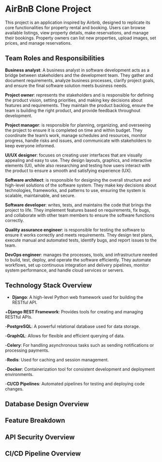 # AirBnB Clone Project
This project is an application inspired by Airbnb, designed to replicate its core functionalities for property rental and booking. Users can browse available listings, view property details, make reservations, and manage their bookings. Property owners can list new properties, upload images, set prices, and manage reservations.
## Team Roles and Responsibilities
**Business analyst**: A business analyst in software development acts as a bridge between stakeholders and the development team. They gather and document requirements, analyze business processes, clarify project goals, and ensure the final software solution meets business needs.

**Project owner**: represents the stakeholders and is responsible for defining the product vision, setting priorities, and making key decisions about features and requirements. They maintain the product backlog, ensure the team is building the right product, and provide feedback throughout development.

**Project manager**: is responsible for planning, organizing, and overseeing the project to ensure it is completed on time and within budget. They coordinate the team’s work, manage schedules and resources, monitor progress, handle risks and issues, and communicate with stakeholders to keep everyone informed.

**UI/UX designer**: focuses on creating user interfaces that are visually appealing and easy to use. They design layouts, graphics, and interactive elements (UI), while also researching and testing how users interact with the product to ensure a smooth and satisfying experience (UX).

**Software architect**: is responsible for designing the overall structure and high-level solutions of the software system. They make key decisions about technologies, frameworks, and patterns to use, ensuring the system is scalable, maintainable, and secure.

**Software developer**: writes, tests, and maintains the code that brings the project to life. They implement features based on requirements, fix bugs, and collaborate with other team members to ensure the software functions correctly.

**Quality assurance engineer**: is responsible for testing the software to ensure it works correctly and meets requirements. They design test plans, execute manual and automated tests, identify bugs, and report issues to the team.

**DevOps engineer**: manages the processes, tools, and infrastructure needed to build, test, deploy, and operate the software efficiently. They automate workflows, set up continuous integration and delivery pipelines, monitor system performance, and handle cloud services or servers.

## Technology Stack Overview
- **Django**: A high-level Python web framework used for building the RESTful API.

+**Django REST Framework**: Provides tools for creating and managing RESTful APIs.

-**PostgreSQL**: A powerful relational database used for data storage.

-**GraphQL**: Allows for flexible and efficient querying of data.

-**Celery**: For handling asynchronous tasks such as sending notifications or processing payments.

-**Redis**: Used for caching and session management.

-**Docker**: Containerization tool for consistent development and deployment environments.

-**CI/CD Pipelines**: Automated pipelines for testing and deploying code changes.

## Database Design Overview
## Feature Breakdown
## API Security Overview
## CI/CD Pipeline Overview
